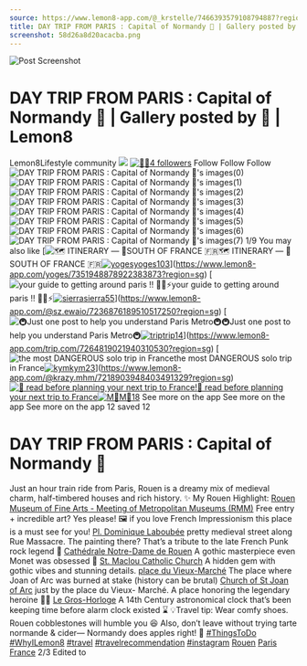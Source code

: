 ```yaml
---
source: https://www.lemon8-app.com/@_krstelle/7466393579108794887?region=sg
title: DAY TRIP FROM PARIS : Capital of Normandy 🏰 | Gallery posted by 🦊 | Lemon8
screenshot: 58d26a8d20acacba.png
---
```



![Post Screenshot](58d26a8d20acacba.png)
# DAY TRIP FROM PARIS : Capital of Normandy 🏰 | Gallery posted by 🦊 | Lemon8
[](https://www.lemon8-app.com/feed/foryou?region=sg)
Lemon8Lifestyle community
[](https://www.lemon8-app.com/search/sug?region=sg)![](https://lemon8.onelink.me/FMQw?pid=website_direct&af_force_dp=false&af_dp=snssdk2657%3A%2F%2Farticle_detail_page%3Fgroup_id%3D7466393579108794887%26pid%3Dwebsite_direct&retargeting=true&ab_version=73512073&af_web_dp=https%3A%2F%2Fplay.google.com%2Fstore%2Fapps%2Fdetails%3Fid%3Dcom.bd.nproject&amp_extra=%7B%22seo_page_id%22%3A%22369269502898364730%22%2C%22traffic_type%22%3A%22website_direct%22%2C%22web_id%22%3A%227481730441696249352%22%2C%22enter_position%22%3A%22smart_banner%22%2C%22enter_page_id%22%3A%227466393579108794887%22%2C%22enter_page_type%22%3A%22article%22%7D)
[![🦊](https://p16-lemon8-sign-sg.tiktokcdn.com/user-avatar-alisg/9beb2f4db8a41eb14a72aae534a601bf~tplv-sdweummd6v-shrink:120:0:q75.webp?lk3s=66c60501&source=feed_user&x-expires=1744588800&x-signature=pzISxqmvvNO4VPKmEWptD4kGaQU%3D)](https://www.lemon8-app.com/@_krstelle?region=sg)[🦊4 followers](https://www.lemon8-app.com/@_krstelle?region=sg)
Follow
Follow
Follow
![DAY TRIP FROM PARIS : Capital of Normandy 🏰's images\(0\)](https://p16-lemon8-sign-sg.tiktokcdn.com/tos-alisg-v-a3e477-sg/okvgRLZ4S3A7bYlAXDCsnryP6iAB6B9iIEwAP~tplv-sdweummd6v-wap-logo-v1:QF9rcnN0ZWxsZQ==:1080:0.webp?lk3s=66c60501&source=wap_large_logo_image&x-expires=1744588800&x-signature=q2VpbSVasmplaZKzHR9Wdp4El6k%3D)
![DAY TRIP FROM PARIS : Capital of Normandy 🏰's images\(1\)](https://p16-lemon8-sign-sg.tiktokcdn.com/tos-alisg-v-a3e477-sg/o4I7QADAb7iOJrDPGFEffImPkZg7dEAAoAfLEV~tplv-sdweummd6v-wap-logo-v1:QF9rcnN0ZWxsZQ==:1080:0.webp?lk3s=66c60501&source=wap_large_logo_image&x-expires=1744588800&x-signature=iD0HFVcw7B12YG3Pod53%2Fj3SsaI%3D)
![DAY TRIP FROM PARIS : Capital of Normandy 🏰's images\(2\)](https://p16-lemon8-sign-sg.tiktokcdn.com/tos-alisg-v-a3e477-sg/oECEeA5TiiED3zAgI22BUuxAvE9AswzdOBHfCl~tplv-sdweummd6v-wap-logo-v1:QF9rcnN0ZWxsZQ==:1080:0.webp?lk3s=66c60501&source=wap_large_logo_image&x-expires=1744588800&x-signature=bjac%2F8UvbiFovSFyAddVRKrFUU4%3D)
![DAY TRIP FROM PARIS : Capital of Normandy 🏰's images\(3\)](https://p16-lemon8-sign-sg.tiktokcdn.com/tos-alisg-v-a3e477-sg/oE9eLiVBgEACxsAifAz2BAEwEDdHlzIKvu2CDU~tplv-sdweummd6v-wap-logo-v1:QF9rcnN0ZWxsZQ==:1080:0.webp?lk3s=66c60501&source=wap_large_logo_image&x-expires=1744588800&x-signature=fnBfHTbWuFD1oChfY2HK%2BB3lFoM%3D)
![DAY TRIP FROM PARIS : Capital of Normandy 🏰's images\(4\)](https://p16-lemon8-sign-sg.tiktokcdn.com/tos-alisg-v-a3e477-sg/oADHE3CzBgAI3C2WAiclfAEEduuBziwsvUA9xe~tplv-sdweummd6v-wap-logo-v1:QF9rcnN0ZWxsZQ==:1080:0.webp?lk3s=66c60501&source=wap_large_logo_image&x-expires=1744588800&x-signature=wYPYegPkUXJpyzOvxuhMcbwN%2FLM%3D)
![DAY TRIP FROM PARIS : Capital of Normandy 🏰's images\(5\)](https://p16-lemon8-sign-sg.tiktokcdn.com/tos-alisg-v-a3e477-sg/octnbJIAgqnLyIf8Elsr5de9AMGeMSAQcAwee7~tplv-sdweummd6v-wap-logo-v1:QF9rcnN0ZWxsZQ==:1080:0.webp?lk3s=66c60501&source=wap_large_logo_image&x-expires=1744588800&x-signature=O%2FVmUfSfrT%2F89uJf3%2BV29ptoWmE%3D)
![DAY TRIP FROM PARIS : Capital of Normandy 🏰's images\(6\)](https://p19-lemon8-sign-sg.tiktokcdn.com/tos-alisg-v-a3e477-sg/okY7seAedE9IteuiMnQAr5MeJnRAALIGAcgS0f~tplv-sdweummd6v-wap-logo-v1:QF9rcnN0ZWxsZQ==:1080:0.webp?lk3s=66c60501&source=wap_large_logo_image&x-expires=1744588800&x-signature=pMlkQWw36YZx9uY7T5VbW68VGxM%3D)
![DAY TRIP FROM PARIS : Capital of Normandy 🏰's images\(7\)](https://p16-lemon8-sign-sg.tiktokcdn.com/tos-alisg-v-a3e477-sg/okgsogenfYDrmpo3GMQWxdLJfAASsAeWIetA7i~tplv-sdweummd6v-wap-logo-v1:QF9rcnN0ZWxsZQ==:1080:0.webp?lk3s=66c60501&source=wap_large_logo_image&x-expires=1744588800&x-signature=c79i%2BrJeLqXHFJHLbudMjFSFTyA%3D)
1/9
You may also like
[![🗺️ ITINERARY — 📍SOUTH OF FRANCE 🇫🇷](https://p16-lemon8-sign-sg.tiktokcdn.com/tos-alisg-v-a3e477-sg/oMABf9BHiAXoBXHxAtU2EC0938REIQAfgm1hmi~tplv-sdweummd6v-shrink:640:0:q50.webp?lk3s=66c60501&source=seo_middle_feed_list&x-expires=1773532800&x-signature=Oj2cKfxa7xg5DY%2FOyhJFv3fcmXM%3D)🗺️ ITINERARY — 📍SOUTH OF FRANCE 🇫🇷[![yoges](https://p16-lemon8-sign-sg.tiktokcdn.com/user-avatar-alisg/bc8bc4f368225447267f1626999144f2~tplv-sdweummd6v-shrink:120:0:q75.jpeg?lk3s=66c60501&source=feed_user&x-expires=1744588800&x-signature=NK6ejhzIxhvS4XezR%2B6tBwnpIWA%3D)yoges103](https://www.lemon8-app.com/yoges?region=sg)](https://www.lemon8-app.com/yoges/7351948878922383873?region=sg)
[![your guide to getting around paris !! 😬🚌⚡️](https://p16-lemon8-sign-sg.tiktokcdn.com/tos-alisg-v-a3e477-sg/23ec4d779cd149108bfb57a5d7bf2ff7~tplv-sdweummd6v-shrink:640:0:q50.webp?lk3s=66c60501&source=seo_middle_feed_list&x-expires=1773532800&x-signature=yip1Mb7uo3aDVsfUzWCG3VjFUDs%3D)your guide to getting around paris !! 😬🚌⚡️[![sierra](https://p16-lemon8-sign-sg.tiktokcdn.com/user-avatar-alisg/03565c5539d7a4b1282bdd3d11473819~tplv-sdweummd6v-shrink:120:0:q75.jpeg?lk3s=66c60501&source=feed_user&x-expires=1744588800&x-signature=RFpvw3371iuAj8Awxwob7R8dAy4%3D)sierra55](https://www.lemon8-app.com/@sz.ewaio?region=sg)](https://www.lemon8-app.com/@sz.ewaio/7236876189510517250?region=sg)
[![🚇Just one post to help you understand Paris Metro🚇](https://p16-lemon8-sign-sg.tiktokcdn.com/tos-alisg-v-a3e477-sg/o0zOAhCAnI0aKfTeoQVtDnA5K6AiC2g2RyEOEB~tplv-sdweummd6v-shrink:640:0:q50.webp?lk3s=66c60501&source=seo_middle_feed_list&x-expires=1773532800&x-signature=9HFHVMQ4XadRz5YNXx1zrIygq%2BQ%3D)🚇Just one post to help you understand Paris Metro🚇[![trip](https://p16-lemon8-sign-sg.tiktokcdn.com/user-avatar-alisg/1f4d3f2d279788d8cdde5d3511af69be~tplv-sdweummd6v-shrink:120:0:q75.jpeg?lk3s=66c60501&source=feed_user&x-expires=1744588800&x-signature=T%2F9%2BW1oDetY4FEk0mDbAv%2FLgOac%3D)trip14](https://www.lemon8-app.com/trip.com?region=sg)](https://www.lemon8-app.com/trip.com/7264819021940310530?region=sg)
[![the most DANGEROUS solo trip in France](https://p16-lemon8-sign-sg.tiktokcdn.com/tos-alisg-v-a3e477-sg/b80a271df4824d64bbf29499baec979c~tplv-sdweummd6v-shrink:640:0:q50.webp?lk3s=66c60501&source=seo_middle_feed_list&x-expires=1773532800&x-signature=tDx5Ee64SU%2FJDfAQ2ERGdDNVVx8%3D)the most DANGEROUS solo trip in France[![kym](https://p16-lemon8-sign-sg.tiktokcdn.com/user-avatar-musically/6d29ffffcf91f134e3cc53927e25d06f~tplv-sdweummd6v-shrink:120:0:q75.jpeg?lk3s=66c60501&source=feed_user&x-expires=1744588800&x-signature=mxG6ZLX5FGM8wDbNZ2mu%2FG%2B6cMg%3D)kym23](https://www.lemon8-app.com/@krazy.mhm?region=sg)](https://www.lemon8-app.com/@krazy.mhm/7218903948403491329?region=sg)
[![👀 read before planning your next trip to France!](https://p16-lemon8-sign-sg.tiktokcdn.com/tos-alisg-v-a3e477-sg/09de82d0f23b4e1b9848db70b3f87705~tplv-sdweummd6v-shrink:640:0:q50.webp?lk3s=66c60501&source=seo_middle_feed_list&x-expires=1773532800&x-signature=PTz%2Fa%2BzOYonbfly7tdNLrWliEC8%3D)👀 read before planning your next trip to France![![M🐹](https://p16-lemon8-sign-sg.tiktokcdn.com/user-avatar-alisg/22841b927145faaa47200d610badc62f~tplv-sdweummd6v-shrink:120:0:q75.jpeg?lk3s=66c60501&source=feed_user&x-expires=1744588800&x-signature=agmEW1sci7ATer6HhcTuUIuKcFU%3D)M🐹18](https://www.lemon8-app.com/@mikkkowen?region=sg)](https://www.lemon8-app.com/@mikkkowen/7215912963318858242?region=sg)
See more on the app
See more on the app
See more on the app
12 saved
12
# DAY TRIP FROM PARIS : Capital of Normandy 🏰
Just an hour train ride from Paris, Rouen is a dreamy mix of medieval charm, half-timbered houses and rich history.
✨ My Rouen Highlight:
[Rouen Museum of Fine Arts - Meeting of Metropolitan Museums (RMM)](https://www.lemon8-app.com/poi/22535865231994993?region=sg) Free entry + incredible art? Yes please! 🖼️ if you love French Impressionism this place is a must see for you!
[Pl. Dominique Laboubée](https://www.lemon8-app.com/poi/22535796493981359?region=sg) pretty medieval street along Rue Massacre. The painting there? That’s a tribute to the late French Punk rock legend 🎸 
[Cathédrale Notre-Dame de Rouen](https://www.lemon8-app.com/poi/22535865232080080?region=sg) A gothic masterpiece even Monet was obsessed 🎨
[St. Maclou Catholic Church](https://www.lemon8-app.com/poi/22535865293056912?region=sg) A hidden gem with gothic vibes and stunning details.
[place du Vieux-Marché](https://www.lemon8-app.com/poi/22535865237463962?region=sg) The place where Joan of Arc was burned at stake (history can be brutal) 
[Church of St Joan of Arc](https://www.lemon8-app.com/poi/22535865226444132?region=sg) just by the place du Vieux- Marché. A place honoring the legendary heroine 🙏🔥
[Le Gros-Horloge](https://www.lemon8-app.com/poi/22535796492993766?region=sg) A 14th Century astronomical clock that’s been keeping time before alarm clock existed ⌛️
💡Travel tip: Wear comfy shoes. Rouen cobblestones will humble you 😆 Also, don’t leave without trying tarte normande & cider— Normandy does apples right! 🍎
[#ThingsToDo](https://www.lemon8-app.com/topic/7111701935669395457?region=sg) [#WhyILemon8](https://www.lemon8-app.com/topic/7285562307978084354?region=sg) [#travel](https://www.lemon8-app.com/topic/7198471901373923334?region=sg) [#travelrecommendation](https://www.lemon8-app.com/topic/7179255932768239621?region=sg) [#instagram](https://www.lemon8-app.com/topic/7207302039289249798?region=sg) [Rouen](https://www.lemon8-app.com/poi/22535865210365236?region=sg) [Paris](https://www.lemon8-app.com/poi/22535865202605334?region=sg) [France](https://www.lemon8-app.com/poi/22535865202110323?region=sg)
2/3 Edited to
#